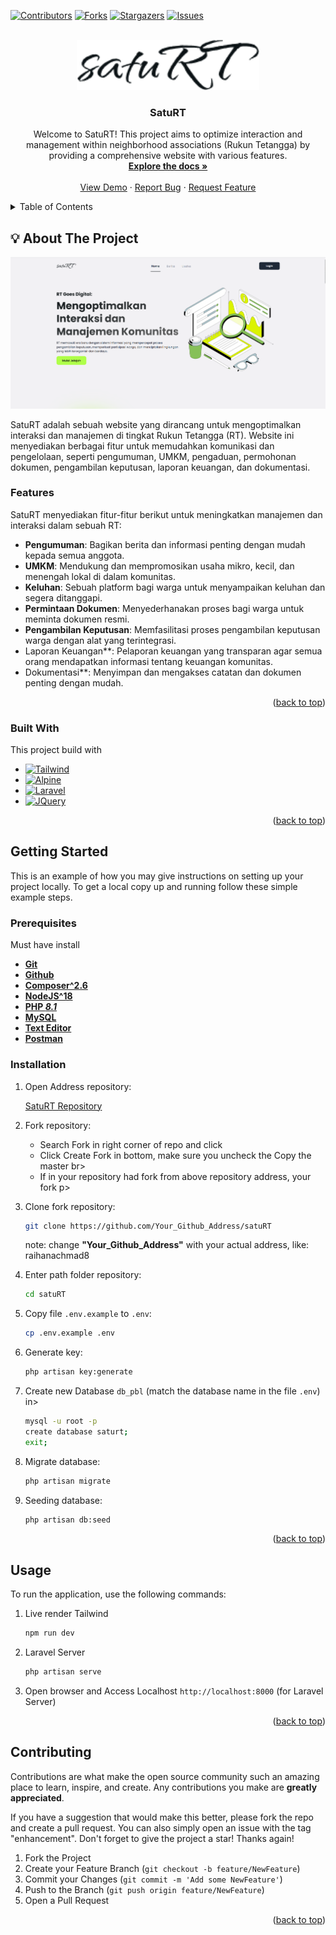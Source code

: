 <a name="readme-top"></a>
[![Contributors][contributors-shield]][contributors-url]
[![Forks][forks-shield]][forks-url]
[![Stargazers][stars-shield]][stars-url]
[![Issues][issues-shield]][issues-url]

<br />
<div align="center">
  <a href="https://github.com/Eddav29/satuRT">
    <img src="./public/assets/images/satuRT.png" alt="Logo" height="80"  style="background-color: rgb(242, 241, 244); padding: 50 100;">
  </a>

  <h3 align="center">SatuRT</h3>

  <p align="center">
    Welcome to SatuRT! This project aims to optimize interaction and management within neighborhood associations (Rukun Tetangga) by providing a comprehensive website with various features. 
    <br />
    <a href="https://github.com/Eddav29/satuRT"><strong>Explore the docs »</strong></a>
    <br />
    <br />
    <a href="https://saturt.cloud">View Demo</a>
    ·
    <a href="https://github.com/Eddav29/satuRT/issues/new?labels=bug&template=bug-report---.md">Report Bug</a>
    ·
    <a href="https://github.com/Eddav29/satuRT/issues/new?labels=enhancement&template=feature-request---.md">Request Feature</a>
  </p>
</div>



<!-- TABLE OF CONTENTS -->
<details>
  <summary>Table of Contents</summary>
  <ol>
    <li>
      <a href="#about-the-project">About The Project</a>
      <ul>
      <li><a href="#features">Features</a></li>
        <li><a href="#built-with">Built With</a></li>
      </ul>
    </li>
    <li>
      <a href="#getting-started">Getting Started</a>
      <ul>
        <li><a href="#prerequisites">Prerequisites</a></li>
        <li><a href="#installation">Installation</a></li>
      </ul>
    </li>
    <li><a href="#usage">Usage</a></li>
    <li><a href="#contributing">Contributing</a></li>
  </ol>
</details>



<!-- ABOUT THE PROJECT -->
<h2 id="about-the-project">💡 About The Project</h2>

[![Product Name Screen Shot](public/assets/images/homescreen-screenshot.png)](public/assets/images/homescreen-screenshot.png)

SatuRT adalah sebuah website yang dirancang untuk mengoptimalkan interaksi dan manajemen di tingkat Rukun Tetangga (RT). Website ini menyediakan berbagai fitur untuk memudahkan komunikasi dan pengelolaan, seperti pengumuman, UMKM, pengaduan, permohonan dokumen, pengambilan keputusan, laporan keuangan, dan dokumentasi.

### Features

SatuRT menyediakan fitur-fitur berikut untuk meningkatkan manajemen dan interaksi dalam sebuah RT:
- **Pengumuman**: Bagikan berita dan informasi penting dengan mudah kepada semua anggota.
- **UMKM**: Mendukung dan mempromosikan usaha mikro, kecil, dan menengah lokal di dalam komunitas.
- **Keluhan**: Sebuah platform bagi warga untuk menyampaikan keluhan dan segera ditanggapi.
- **Permintaan Dokumen**: Menyederhanakan proses bagi warga untuk meminta dokumen resmi.
- **Pengambilan Keputusan**: Memfasilitasi proses pengambilan keputusan warga dengan alat yang terintegrasi.
- Laporan Keuangan**: Pelaporan keuangan yang transparan agar semua orang mendapatkan informasi tentang keuangan komunitas.
- Dokumentasi**: Menyimpan dan mengakses catatan dan dokumen penting dengan mudah.


<p align="right">(<a href="#readme-top">back to top</a>)</p>



### Built With
This project build with

* [![Tailwind][Tailwind.com]][Tailwind-url]
* [![Alpine][Alpine.dev]][Alpine-url]
* [![Laravel][Laravel.com]][Laravel-url]
* [![JQuery][JQuery.com]][JQuery-url]

<p align="right">(<a href="#readme-top">back to top</a>)</p>


## Getting Started

This is an example of how you may give instructions on setting up your project locally.
To get a local copy up and running follow these simple example steps.

### Prerequisites
Must have install

-   **[Git](https://git-scm.com/downloads)**
-   **[Github](https://github.com)**
-   **[Composer^2.6](https://getcomposer.org/download/)**
-   **[NodeJS^18](https://nodejs.org/en/download/current)**
-   **[PHP _8.1_](https://www.php.net/downloads.php)**
-   **[MySQL](https://www.mysql.com/)**
-   **[Text Editor](https://code.visualstudio.com/)**
-   **[Postman](https://www.postman.com/downloads/)**

### Installation



1. Open Address repository:

   [SatuRT Repository](https://github.com/Eddav29/satuRT)

2. Fork repository:

    - Search Fork in right corner of repo and click
    - Click Create Fork in bottom, make sure you uncheck the Copy the master br>
    - If in your repository had fork from above repository address, your fork p>

3. Clone fork repository:

    ```bash
    git clone https://github.com/Your_Github_Address/satuRT
    ```
    
    note: change **"Your_Github_Address"** with your actual address, like: raihanachmad8 

4. Enter path folder repository:

    ```bash
    cd satuRT
    ```

5. Copy file `.env.example` to `.env`:

    ```bash
    cp .env.example .env
    ```

6. Generate key:

    ```bash
    php artisan key:generate
    ```

7. Create new Database `db_pbl` (match the database name in the file `.env`) in>

    ```bash
    mysql -u root -p
    create database saturt;
    exit;
    ```

8. Migrate database:

    ```bash
    php artisan migrate
    ```

9. Seeding database:

     ```bash
     php artisan db:seed
     ```




<p align="right">(<a href="#readme-top">back to top</a>)</p>

## Usage

To run the application, use the following commands:

1. Live render Tailwind
    ```bash
    npm run dev
     ```
2. Laravel Server 
    ```bash
    php artisan serve
     ```
3. Open browser and Access Localhost `http://localhost:8000` (for Laravel Server)


<p align="right">(<a href="#readme-top">back to top</a>)</p>


<!-- CONTRIBUTING -->
## Contributing

Contributions are what make the open source community such an amazing place to learn, inspire, and create. Any contributions you make are **greatly appreciated**.

If you have a suggestion that would make this better, please fork the repo and create a pull request. You can also simply open an issue with the tag "enhancement".
Don't forget to give the project a star! Thanks again!

1. Fork the Project
2. Create your Feature Branch (`git checkout -b feature/NewFeature`)
3. Commit your Changes (`git commit -m 'Add some NewFeature'`)
4. Push to the Branch (`git push origin feature/NewFeature`)
5. Open a Pull Request

<p align="right">(<a href="#readme-top">back to top</a>)</p>



[contributors-shield]: https://img.shields.io/github/contributors/Eddav29/satuRT.svg?style=for-the-badge
[contributors-url]: https://github.com/Eddav29/satuRT/graphs/contributors
[forks-shield]: https://img.shields.io/github/forks/Eddav29/satuRT.svg?style=for-the-badge
[forks-url]: https://github.com/Eddav29/satuRT/network/members
[stars-shield]: https://img.shields.io/github/stars/Eddav29/satuRT.svg?style=for-the-badge
[stars-url]: https://github.com/Eddav29/satuRT/stargazers
[issues-shield]: https://img.shields.io/github/issues/Eddav29/satuRT.svg?style=for-the-badge
[issues-url]: https://github.com/Eddav29/satuRT/issues
[product-screenshot]: ./public/assets/images/homescreen-screenshot.png

[Alpine.dev]: https://img.shields.io/badge/Alpine.js-8BC0D0?logo=alpinedotjs&logoColor=fff
[Alpine-url]: https://alpinejs.dev/
[Tailwind.com]: https://img.shields.io/badge/tailwindcss-0F172A?&logo=tailwindcss
[Tailwind-url]: https://tailwindcss.com/
[Laravel.com]: https://img.shields.io/badge/Laravel-FF2D20?style=for-thebadge&logo=laravel&logoColor=white
[Laravel-url]: https://laravel.com
[Bootstrap.com]: https://img.shields.io/badge/Bootstrap-563D7C?style=for-the-badge&logo=bootstrap&logoColor=white
[Bootstrap-url]: https://getbootstrap.com
[JQuery.com]: https://img.shields.io/badge/jQuery-0769AD?style=for-the-badge&logo=jquery&logoColor=white
[JQuery-url]: https://jquery.com 
